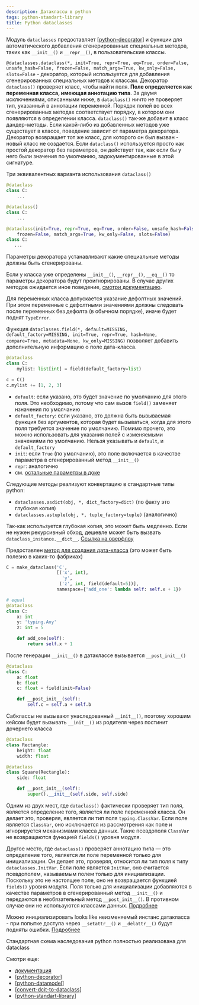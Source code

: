 ```yaml
---
description: Датаклассы в python
tags: python-standart-library
title: Python dataclasses
---
```

Модуль `dataclasses` предоставляет [[python-decorator]] и функции для автоматического добавления сгенерированных специальных методов, таких как `__init__()` и `__repr__()`, в пользовательские классы.

`@dataclasses.dataclass(*, init=True, repr=True, eq=True, order=False, unsafe_hash=False, frozen=False, match_args=True, kw_only=False, slots=False` - декоратор, который используется для добавления сгенерированных специальных методов к классам. Декоратор `dataclass()` проверяет класс, чтобы найти поля. **Поле определяется как переменная класса, имеющая аннотацию типа**. За двумя исключениями, описанными ниже, в `dataclass()` ничто не проверяет тип, указанный в аннотации переменной. Порядок полей во всех сгенерированных методах соответствует порядку, в котором они появляются в определении класса. `dataclass()` так-же добавит в класс дандер-методы. Если какой-либо из добавленных методов уже существует в классе, поведение зависит от параметра декоратора. Декоратор возвращает тот же класс, для которого он был вызван - новый класс не создается. Если `dataclass()` используется просто как простой декоратор без параметров, он действует так, как если бы у него были значения по умолчанию, задокументированные в этой сигнатуре.

Три эквивалентных варианта использования `dataclass()`

```python
@dataclass
class C:
    ...

@dataclass()
class C:
    ...

@dataclass(init=True, repr=True, eq=True, order=False, unsafe_hash=False,
    frozen=False, match_args=True, kw_only=False, slots=False)
class C:
   ...
```

Параметры декоратора устанавливают какие специальные методы должны быть сгенерированы.

Если у класса уже определены `__init__()`, `__repr__()`, `__eq__()` то параметры декоратора будут проигнорированы. В случае других методов ожидается иное поведение, [смотри документацию](https://docs.python.org/3/library/dataclasses.html#dataclasses.dataclass).

Для переменных класса допускается указание дефолтных значений. При этом переменные с дефолтными значениями должны следовать после переменных без дефолта (в обычном порядке), иначе будет поднят `TypeError`.

Функция `dataclasses.field(*, default=MISSING, default_factory=MISSING, init=True, repr=True, hash=None, compare=True, metadata=None, kw_only=MISSING)` позволяет добавить дополнительную информацию о поле дата-класса.

```python
@dataclass
class C:
    mylist: list[int] = field(default_factory=list)

c = C()
c.mylist += [1, 2, 3]
```

- `default`: если указано, это будет значение по умолчанию для этого поля. Это необходимо, потому что сам вызов `field()` заменяет нзначения по умолчанию
- `default_factory`: если указано, это должна быть вызываемая функция без аргументов, которая будет вызываться, когда для этого поля требуется значение по умолчанию. Помимо прочего, это можно использовать для указания полей с изменяемыми значениями по умолчанию. Нельзя указывать и `default`, и `default_factory`
- `init`: если `True` (по умолчанию), это поле включается в качестве параметра в сгенерированный метод `__init__()`
- `repr`: аналогично
- см. [остальные параметры в доке](https://docs.python.org/3/library/dataclasses.html#dataclasses.field)

Следующие методы реализуют конвертацию в стандартные типы python:

- `dataclasses.asdict(obj, *, dict_factory=dict)` (по факту это глубокая копия)
- `dataclasses.astuple(obj, *, tuple_factory=tuple)` (аналогично)

Так-как используется глубокая копия, это может быть медленно. Если не нужен рекурсивный обход, дешевле может быть вызвать `dataclass_instance.__dict__`. [Ссылка на оверфлоу](https://stackoverflow.com/questions/52229521/why-is-dataclasses-asdictobj-10x-slower-than-obj-dict)

Предоставлен [метод для создания дата-класса](https://docs.python.org/3/library/dataclasses.html#dataclasses.make_dataclass) (это может быть полезно в каких-то фабриках)

```python
C = make_dataclass('C',
                   [('x', int),
                     'y',
                    ('z', int, field(default=5))],
                   namespace={'add_one': lambda self: self.x + 1})

# equal
@dataclass
class C:
    x: int
    y: 'typing.Any'
    z: int = 5

    def add_one(self):
        return self.x + 1
```

После генерации `__init__()` в датаклассе вызывается `__post_init__()`

```python
@dataclass
class C:
    a: float
    b: float
    c: float = field(init=False)

    def __post_init__(self):
        self.c = self.a + self.b
```

Сабклассы не вызывают унаследованный `__init__()`, поэтому хорошим кейсом будет вызывать `__init__()` из родителя через постинит дочернего класса

```python
@dataclass
class Rectangle:
    height: float
    width: float

@dataclass
class Square(Rectangle):
    side: float

    def __post_init__(self):
        super().__init__(self.side, self.side)
```

Одним из двух мест, где `dataclass()` фактически проверяет тип поля, является определение того, является ли поле переменной класса. Он делает это, проверяя, является ли тип поля `typing.ClassVar`. Если поле является `ClassVar`, оно исключается из рассмотрения как поле и игнорируется механизмами класса данных. Такие псевдополя `ClassVar` не возвращаются функцией `fields()` уровня модуля.

Другое место, где `dataclass()` проверяет аннотацию типа — это определение того, является ли поле переменной только для инициализации. Он делает это, проверяя, относится ли тип поля к типу `dataclasses.InitVar`. Если поле является `InitVar`, оно считается псевдополем, называемым полем только для инициализации. Поскольку это не настоящее поле, оно не возвращается функцией `fields()` уровня модуля. Поля только для инициализации добавляются в качестве параметров в сгенерированный метод `__init__()` и передаются в необязательный метод `__post_init__()`. В противном случае они не используются классами данных. [Подробнее](https://docs.python.org/3/library/dataclasses.html#init-only-variables)

Можно инициализировать looks like неизменяемый инстанс датакласса - при попытке доступа через `__setattr__()` и `__delattr__()` будут подняты ошибки. [Подробнее](https://docs.python.org/3/library/dataclasses.html#frozen-instances)

Стандартная схема наследования python полностью реализована для dataclass

Смотри еще:

- [документация](https://docs.python.org/3/library/dataclasses.html#frozen-instances)
- [[python-decorator]]
- [[python-datamodel]]
- [[convert-dcit-to-dataclass]]
- [[python-standart-library]]

[//begin]: # "Autogenerated link references for markdown compatibility"
[python-decorator]: python-decorator "Python decorator"
[python-decorator]: python-decorator "Python decorator"
[python-datamodel]: ../lists/python-datamodel "Python datamodel"
[convert-dcit-to-dataclass]: convert-dcit-to-dataclass "Convert dict to dataclass or namedtuple"
[python-standart-library]: ../lists/python-standart-library "Стандартная библиотека python и полезные ресурсы"
[//end]: # "Autogenerated link references"